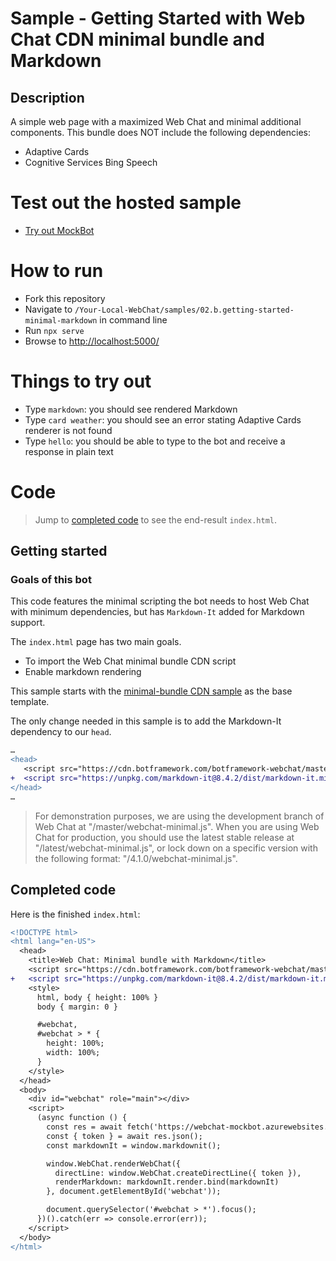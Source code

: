 # Sample - Getting Started with Web Chat CDN minimal bundle and Markdown

## Description

A simple web page with a maximized Web Chat and minimal additional components. This bundle does NOT include the following dependencies:

- Adaptive Cards
- Cognitive Services Bing Speech

# Test out the hosted sample

- [Try out MockBot](https://microsoft.github.io/BotFramework-WebChat/02.b.getting-started-minimal-markdown)

# How to run

- Fork this repository
- Navigate to `/Your-Local-WebChat/samples/02.b.getting-started-minimal-markdown` in command line
- Run `npx serve`
- Browse to [http://localhost:5000/](http://localhost:5000/)

# Things to try out

- Type `markdown`: you should see rendered Markdown
- Type `card weather`: you should see an error stating Adaptive Cards renderer is not found
- Type `hello`: you should be able to type to the bot and receive a response in plain text

# Code

> Jump to [completed code](#completed-code) to see the end-result `index.html`.

## Getting started

### Goals of this bot

This code features the minimal scripting the bot needs to host Web Chat with minimum dependencies, but has `Markdown-It` added for Markdown support.

The `index.html` page has two main goals.
- To import the Web Chat minimal bundle CDN script
- Enable markdown rendering

This sample starts with the [minimal-bundle CDN sample](./../02.b.getting-started-minimal-bundle/README.md) as the base template.

The only change needed in this sample is to add the Markdown-It dependency to our `head`.

```diff
…
<head>
   <script src="https://cdn.botframework.com/botframework-webchat/master/webchat-minimal.js"></script>
+  <script src="https://unpkg.com/markdown-it@8.4.2/dist/markdown-it.min.js"></script>
</head>
…
```

> For demonstration purposes, we are using the development branch of Web Chat at "/master/webchat-minimal.js". When you are using Web Chat for production, you should use the latest stable release at "/latest/webchat-minimal.js", or lock down on a specific version with the following format: "/4.1.0/webchat-minimal.js".

## Completed code

Here is the finished `index.html`:

```diff
<!DOCTYPE html>
<html lang="en-US">
  <head>
    <title>Web Chat: Minimal bundle with Markdown</title>
    <script src="https://cdn.botframework.com/botframework-webchat/master/webchat-minimal.js"></script>
+   <script src="https://unpkg.com/markdown-it@8.4.2/dist/markdown-it.min.js"></script>
    <style>
      html, body { height: 100% }
      body { margin: 0 }

      #webchat,
      #webchat > * {
        height: 100%;
        width: 100%;
      }
    </style>
  </head>
  <body>
    <div id="webchat" role="main"></div>
    <script>
      (async function () {
        const res = await fetch('https://webchat-mockbot.azurewebsites.net/directline/token', { method: 'POST' });
        const { token } = await res.json();
        const markdownIt = window.markdownit();

        window.WebChat.renderWebChat({
          directLine: window.WebChat.createDirectLine({ token }),
          renderMarkdown: markdownIt.render.bind(markdownIt)
        }, document.getElementById('webchat'));

        document.querySelector('#webchat > *').focus();
      })().catch(err => console.error(err));
    </script>
  </body>
</html>

```
